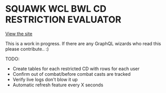 # SQUAWK WCL BWL CD RESTRICTION EVALUATOR
[View the site](https://scotho.github.io/squank/)

This is a work in progress. If there are any GraphQL wizards who read this please contribute.. :)

TODO:
- Create tables for each restricted CD with rows for each user
- Confirm out of combat/before combat casts are tracked
- Verify live logs don't blow it up
- Automatic refresh feature every X seconds
